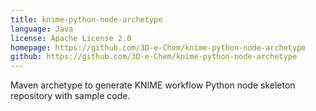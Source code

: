 ```yaml
---
title: knime-python-node-archetype
language: Java
license: Apache License 2.0
homepage: https://github.com/3D-e-Chem/knime-python-node-archetype
github: https://github.com/3D-e-Chem/knime-python-node-archetype
---
```

Maven archetype to generate KNIME workflow Python node skeleton repository with sample code.
